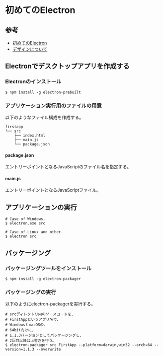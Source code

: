 # 初めてのElectron
## 参考
* [初めてのElectron](https://ics.media/entry/7298)
* [デザインについて](http://jgthms.com/web-design-in-4-minutes/#share)


## Electronでデスクトップアプリを作成する
### Electronのインストール
```
$ npm install -g electron-prebuilt
```

### アプリケーション実行用のファイルの用意
以下のようなファイル構成を作成する。
```
firstapp
└── src
    ├── index.html
    ├── main.js
    └── package.json
```

#### package.json
エントリーポイントとなるJavaScriptのファイル名を指定する。

#### main.js
エントリーポイントとなるJavaScriptファイル。


## アプリケーションの実行
```
# Case of Windows.
$ electron.exe src

# Case of Linux and other.
$ electron src
```


## パッケージング
### パッケージングツールをインストール
```
$ npm install -g electron-packager
```

### パッケージングの実行
以下のようにelectron-packagerを実行する。
```
# srcディレクトリ内のソースコードを、
# FirstAppというアプリ名で、
# WindowsとmacOSの、
# 64bit向けに、
# 1.1.3バージョンとしてパッケージングし、
# 2回目以降は上書きを行う。
$ electron-packager src FirstApp --platform=darwin,win32 --arch=64 --version=1.1.3 --overwrite
```
